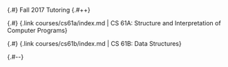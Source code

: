 
{.#} Fall 2017 Tutoring
{.#++}

{.#} {.link courses/cs61a/index.md | CS 61A: Structure and Interpretation of Computer Programs}

{.#} {.link courses/cs61b/index.md | CS 61B: Data Structures}

{.#--}
